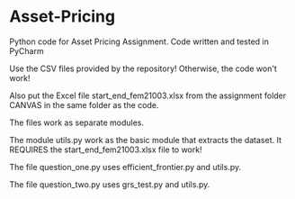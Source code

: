 # Asset-Pricing
Python code for Asset Pricing Assignment. Code written and tested in PyCharm

Use the CSV files provided by the repository! Otherwise, the code won't work!

Also put the Excel file start_end_fem21003.xlsx from the assignment folder CANVAS in the same folder as the code.

The files work as separate modules.

The module utils.py work as the basic module that extracts the dataset. It REQUIRES the start_end_fem21003.xlsx file to work!

The file question_one.py uses efficient_frontier.py and utils.py.

The file question_two.py uses grs_test.py and utils.py.
